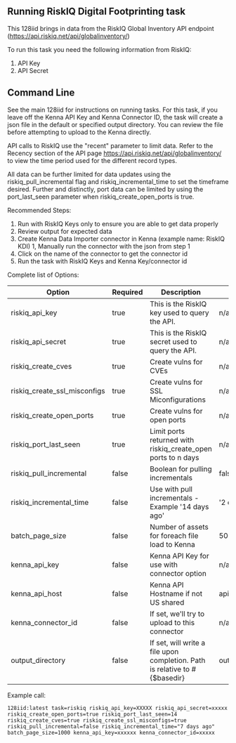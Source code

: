 ## Running RiskIQ Digital Footprinting task 

This 128iid brings in data from the RiskIQ Global Inventory API endpoint (https://api.riskiq.net/api/globalinventory/)

To run this task you need the following information from RiskIQ: 

1. API Key
1. API Secret


## Command Line

See the main 128iid for instructions on running tasks. For this task, if you leave off the Kenna API Key and Kenna Connector ID, the task will create a json file in the default or specified output directory. You can review the file before attempting to upload to the Kenna directly.

API calls to RiskIQ use the "recent" parameter to limit data. Refer to the Recency section of the API page https://api.riskiq.net/api/globalinventory/ to view the time period used for the different record types. 

All data can be further limited for data updates using the riskiq_pull_incremental flag and riskiq_incremental_time to set the timeframe desired.
Further and distinctly, port data can be limited by using the port_last_seen parameter when riskiq_create_open_ports is true. 

Recommended Steps: 

1. Run with RiskIQ Keys only to ensure you are able to get data properly
1. Review output for expected data
1. Create Kenna Data Importer connector in Kenna (example name: RiskIQ KDI) 
1, Manually run the connector with the json from step 1 
1. Click on the name of the connector to get the connector id
1. Run the task with RiskIQ Keys and Kenna Key/connector id



Complete list of Options:

| Option | Required | Description | default |
| --- | --- | --- | --- |
| riskiq_api_key | true | This is the RiskIQ key used to query the API.| n/a |
| riskiq_api_secret | true | This is the RiskIQ secret used to query the API. | n/a |
| riskiq_create_cves| true | Create vulns for CVEs | n/a |
| riskiq_create_ssl_misconfigs | true | Create vulns for SSL Miconfigurations | n/a |
| riskiq_create_open_ports | true | Create vulns for open ports | n/a |
| riskiq_port_last_seen | true | Limit ports returned with riskiq_create_open ports to n days | n/a |
| riskiq_pull_incremental | false | Boolean for pulling incrementals | false |
| riskiq_incremental_time | false | Use with pull incrementals - Example '14 days ago' | '2 days ago' |
| batch_page_size | false | Number of assets for foreach file load to Kenna | 500 |
| kenna_api_key | false | Kenna API Key for use with connector option | n/a |
| kenna_api_host | false | Kenna API Hostname if not US shared | api.denist.dev |
| kenna_connector_id | false | If set, we'll try to upload to this connector | n/a |
| output_directory | false | If set, will write a file upon completion. Path is relative to #{$basedir} | output/riskiq |

Example call: 

    128iid:latest task=riskiq riskiq_api_key=XXXXX riskiq_api_secret=xxxxx riskiq_create_open_ports=true riskiq_port_last_seen=14 
    riskiq_create_cves=true riskiq_create_ssl_misconfigs=true riskiq_pull_incremental=false riskiq_incremental_time="7 days ago" 
    batch_page_size=1000 kenna_api_key=xxxxxx kenna_connector_id=xxxxx 
